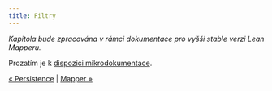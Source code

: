 ```yaml
---
title: Filtry
---
```


*Kapitola bude zpracována v rámci dokumentace pro vyšší stable verzi Lean Mapperu.*

Prozatím je k [dispozici mikrodokumentace](http://forum.nette.org/cs/14592-lean-mapper-tenke-orm-nad-dibi?p=3#p105447).

[« Persistence](/cs/docs/persistence/) | [Mapper »](/cs/docs/mapper/)
